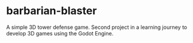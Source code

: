 # barbarian-blaster

 A simple 3D tower defense game. Second project in a learning journey to develop 3D games using the Godot Engine. 
